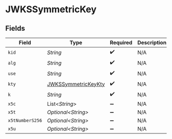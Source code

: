 # JWKSSymmetricKey


## Fields

| Field                                                                 | Type                                                                  | Required                                                              | Description                                                           |
| --------------------------------------------------------------------- | --------------------------------------------------------------------- | --------------------------------------------------------------------- | --------------------------------------------------------------------- |
| `kid`                                                                 | *String*                                                              | :heavy_check_mark:                                                    | N/A                                                                   |
| `alg`                                                                 | *String*                                                              | :heavy_check_mark:                                                    | N/A                                                                   |
| `use`                                                                 | *String*                                                              | :heavy_check_mark:                                                    | N/A                                                                   |
| `kty`                                                                 | [JWKSSymmetricKeyKty](../../models/components/JWKSSymmetricKeyKty.md) | :heavy_check_mark:                                                    | N/A                                                                   |
| `k`                                                                   | *String*                                                              | :heavy_check_mark:                                                    | N/A                                                                   |
| `x5c`                                                                 | List\<*String*>                                                       | :heavy_minus_sign:                                                    | N/A                                                                   |
| `x5t`                                                                 | *Optional\<String>*                                                   | :heavy_minus_sign:                                                    | N/A                                                                   |
| `x5tNumberS256`                                                       | *Optional\<String>*                                                   | :heavy_minus_sign:                                                    | N/A                                                                   |
| `x5u`                                                                 | *Optional\<String>*                                                   | :heavy_minus_sign:                                                    | N/A                                                                   |